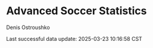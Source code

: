 # Advanced Soccer Statistics
Denis Ostroushko

<!-- gfm -->

Last successful data update: 2025-03-23 10:16:58 CST
